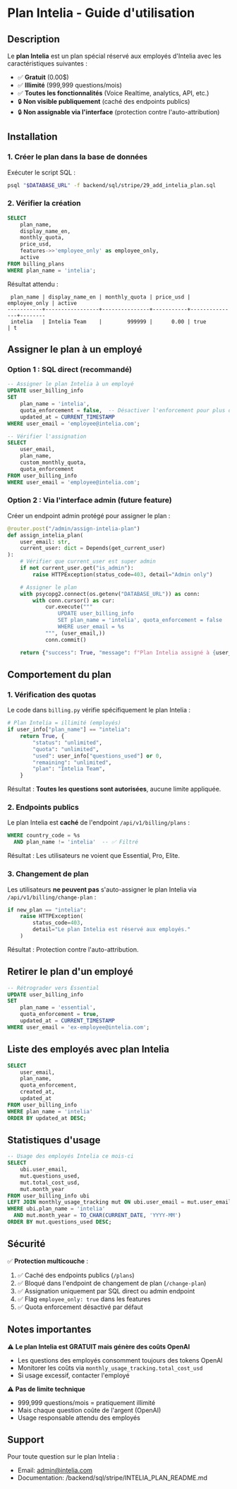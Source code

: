 # Plan Intelia - Guide d'utilisation

## Description

Le **plan Intelia** est un plan spécial réservé aux employés d'Intelia avec les caractéristiques suivantes :

- ✅ **Gratuit** (0.00$)
- ✅ **Illimité** (999,999 questions/mois)
- ✅ **Toutes les fonctionnalités** (Voice Realtime, analytics, API, etc.)
- 🔒 **Non visible publiquement** (caché des endpoints publics)
- 🔒 **Non assignable via l'interface** (protection contre l'auto-attribution)

## Installation

### 1. Créer le plan dans la base de données

Exécuter le script SQL :

```bash
psql "$DATABASE_URL" -f backend/sql/stripe/29_add_intelia_plan.sql
```

### 2. Vérifier la création

```sql
SELECT
    plan_name,
    display_name_en,
    monthly_quota,
    price_usd,
    features->>'employee_only' as employee_only,
    active
FROM billing_plans
WHERE plan_name = 'intelia';
```

Résultat attendu :
```
 plan_name | display_name_en | monthly_quota | price_usd | employee_only | active
-----------+-----------------+---------------+-----------+---------------+--------
 intelia   | Intelia Team    |        999999 |      0.00 | true          | t
```

## Assigner le plan à un employé

### Option 1 : SQL direct (recommandé)

```sql
-- Assigner le plan Intelia à un employé
UPDATE user_billing_info
SET
    plan_name = 'intelia',
    quota_enforcement = false,  -- Désactiver l'enforcement pour plus de sécurité
    updated_at = CURRENT_TIMESTAMP
WHERE user_email = 'employee@intelia.com';

-- Vérifier l'assignation
SELECT
    user_email,
    plan_name,
    custom_monthly_quota,
    quota_enforcement
FROM user_billing_info
WHERE user_email = 'employee@intelia.com';
```

### Option 2 : Via l'interface admin (future feature)

Créer un endpoint admin protégé pour assigner le plan :

```python
@router.post("/admin/assign-intelia-plan")
def assign_intelia_plan(
    user_email: str,
    current_user: dict = Depends(get_current_user)
):
    # Vérifier que current_user est super admin
    if not current_user.get("is_admin"):
        raise HTTPException(status_code=403, detail="Admin only")

    # Assigner le plan
    with psycopg2.connect(os.getenv("DATABASE_URL")) as conn:
        with conn.cursor() as cur:
            cur.execute("""
                UPDATE user_billing_info
                SET plan_name = 'intelia', quota_enforcement = false
                WHERE user_email = %s
            """, (user_email,))
            conn.commit()

    return {"success": True, "message": f"Plan Intelia assigné à {user_email}"}
```

## Comportement du plan

### 1. Vérification des quotas

Le code dans `billing.py` vérifie spécifiquement le plan Intelia :

```python
# Plan Intelia = illimité (employés)
if user_info["plan_name"] == "intelia":
    return True, {
        "status": "unlimited",
        "quota": "unlimited",
        "used": user_info["questions_used"] or 0,
        "remaining": "unlimited",
        "plan": "Intelia Team",
    }
```

Résultat : **Toutes les questions sont autorisées**, aucune limite appliquée.

### 2. Endpoints publics

Le plan Intelia est **caché** de l'endpoint `/api/v1/billing/plans` :

```sql
WHERE country_code = %s
  AND plan_name != 'intelia'  -- ✅ Filtré
```

Résultat : Les utilisateurs ne voient que Essential, Pro, Elite.

### 3. Changement de plan

Les utilisateurs **ne peuvent pas** s'auto-assigner le plan Intelia via `/api/v1/billing/change-plan` :

```python
if new_plan == "intelia":
    raise HTTPException(
        status_code=403,
        detail="Le plan Intelia est réservé aux employés."
    )
```

Résultat : Protection contre l'auto-attribution.

## Retirer le plan d'un employé

```sql
-- Rétrograder vers Essential
UPDATE user_billing_info
SET
    plan_name = 'essential',
    quota_enforcement = true,
    updated_at = CURRENT_TIMESTAMP
WHERE user_email = 'ex-employee@intelia.com';
```

## Liste des employés avec plan Intelia

```sql
SELECT
    user_email,
    plan_name,
    quota_enforcement,
    created_at,
    updated_at
FROM user_billing_info
WHERE plan_name = 'intelia'
ORDER BY updated_at DESC;
```

## Statistiques d'usage

```sql
-- Usage des employés Intelia ce mois-ci
SELECT
    ubi.user_email,
    mut.questions_used,
    mut.total_cost_usd,
    mut.month_year
FROM user_billing_info ubi
LEFT JOIN monthly_usage_tracking mut ON ubi.user_email = mut.user_email
WHERE ubi.plan_name = 'intelia'
  AND mut.month_year = TO_CHAR(CURRENT_DATE, 'YYYY-MM')
ORDER BY mut.questions_used DESC;
```

## Sécurité

✅ **Protection multicouche** :

1. ✅ Caché des endpoints publics (`/plans`)
2. ✅ Bloqué dans l'endpoint de changement de plan (`/change-plan`)
3. ✅ Assignation uniquement par SQL direct ou admin endpoint
4. ✅ Flag `employee_only: true` dans les features
5. ✅ Quota enforcement désactivé par défaut

## Notes importantes

⚠️ **Le plan Intelia est GRATUIT mais génère des coûts OpenAI**

- Les questions des employés consomment toujours des tokens OpenAI
- Monitorer les coûts via `monthly_usage_tracking.total_cost_usd`
- Si usage excessif, contacter l'employé

⚠️ **Pas de limite technique**

- 999,999 questions/mois = pratiquement illimité
- Mais chaque question coûte de l'argent (OpenAI)
- Usage responsable attendu des employés

## Support

Pour toute question sur le plan Intelia :
- Email: admin@intelia.com
- Documentation: /backend/sql/stripe/INTELIA_PLAN_README.md
